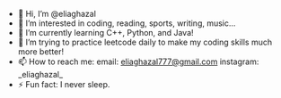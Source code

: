 - 👋 Hi, I’m @eliaghazal
- 👀 I’m interested in coding, reading, sports, writing, music...
- 🌱 I’m currently learning C++, Python, and Java!
- 💞️ I’m trying to practice leetcode daily to make my coding skills much more better!
- 📫 How to reach me: email: eliaghazal777@gmail.com instagram: \_eliaghazal\_
- ⚡ Fun fact: I never sleep.


